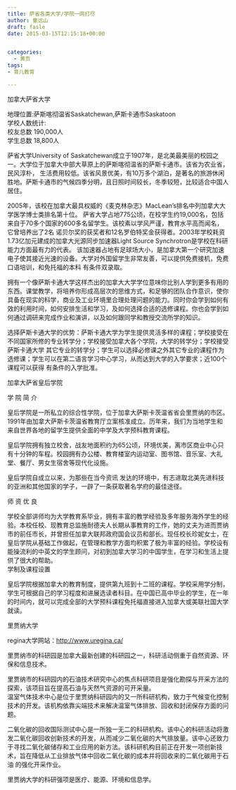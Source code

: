 ```yaml
---
title: 萨省各类大学/学院一网打尽
author: 童远山
draft: fasle
date: 2015-03-15T12:15:18+00:00


categories:
  - 黄页
tags:
- 育儿教育

---
```

加拿大萨省大学

地理位置:萨斯喀彻温省Saskatchewan,萨斯卡通市Saskatoon  
学校人数统计:  
校友总数 190,000人  
学生总数 18,800人

萨省大学University of Saskatchewan成立于1907年，是北美最美丽的校园之一。大学位于加拿大中部大草原上的萨斯喀彻温省的萨斯卡通市。该省为农业省，民风淳朴， 生活费用较低。该省风景优美，有10万多个湖泊，是著名的旅游休闲胜地。萨斯卡通市的气候四季分明，且日照时间较长，冬季较短，比较适合中国人居住。

2005年，该校在加拿大最具权威的《麦克林杂志》MacLean’s排名中列加拿大大学医学博士类排名第十位。 萨省大学占地775公顷，在校学生约19,000名，包括来自于70多个国家的600多名留学生。该校素以学风严谨，教育水平高而闻名，它曾培养出了2名 诺贝尔奖的获奖者和12名罗伯特奖金获得者。2003年学校耗资1.73亿加元建成的加拿大光源同步加速器Light Source Synchrotron是学校在科研能力方面最有力的代表。 该加速器占地有足球场大小，是加拿大第一个研究加速电子使其接近光速的设备。大学对外国留学生非常友善，可以提供免费接机，免费口语培训，和免托福的本科 有条件双录取。

拥有一个像萨斯卡通大学这样杰出的加拿大大学学位意味你比别人学到更多有用的东西。课堂教学，将培养你形成高层次的思维方式，和足够的团队合作意识，使你 具备在现实的科学，商业及工业环境里合理处理问题的能力。同时你会学到如何有效的利用时间，如何安排生活和学习，及如何选择合适的选修课程。你也会学到如 何通过调研来完成作业和演讲，以及如何跟同学和教授交流所学的知识。

选择萨斯卡通大学的优势：萨斯卡通大学为学生提供灵活多样的课程；学校接受在不同国家所修的专业转学分；学校接受加拿大各个学院，大学的转学分；学校接受 萨斯卡通大学 其它专业的转学分；学生可以选择必修课之外其它专业的课程作为选修课；学生可以在第二语言学习中心学习，从而达到大学的入学要求；近100个课程可以获得 有条件的入学批准。

加拿大萨省皇后学院

学 院 简 介

皇后学院是一所私立的综合性学院，位于加拿大萨斯卡茨温省省会里贾纳的市区。1991年由加拿大萨斯卡茨温省教育厅立案核准成立。历年来，我们为当地学生和来自世界各地的留学生提供全面的中学及大学预科教育课程。

皇后学院拥有独立校舍，战友地面积约为65公顷，环境优美，离市区商业中心只有十分钟的车程。校园拥有办公楼、教育楼室内运动室、图书馆、音乐室、大礼堂、餐厅、男女生宿舍等现代化设施。

皇后学院自成立以来，为那些在当今资讯 发达的环境中，有志进取北美先进科技的亚洲和其他国家的学子，一辟了一条获取著名学府的最佳途径。

师 资 优 良

学校全部讲师均为大学教育系毕业，拥有丰富的教学经验及多年服务海外学生的经验。本校任校、现教育总监施耐德夫人长期从事教育的工作，她的丈夫为进而贾纳 市的前任市长，并曾担任加拿大联邦政府国会议员和部长。现任校长珍妮女士，在皇后学院从基础工作做起，在管理和教学方面均积累了极为丰富的经验。学校设有 能操流利的中英文的学生顾问，对初到加拿大学习的中国学生，在学习和生活上提供了很大的帮助。  
学制及课程设置

皇后学院根据加拿大的教育制度，提供第九班到十二班的课程。学校采用学分制，学生可根据自己的学习程度和进展选读者科目。在中国已高中毕业的学生，在一年的时间内，就可以完成全部的大学预科课程免托福直接进入加拿大或美联社国大学就读。

里贾纳大学

regina大学网站：http://www.uregina.ca/

里贾纳市的科研园是加拿大最新创建的科研园之一，科研活动侧重于自然资源、环保和信息技术。

里贾纳市的科研园内的石油技术研究中心的焦点科研项目是强化勘探与开采方法的探索，该项目旨在提高石油与天然气资源的可开采量。  
温室气体技术中心是位于里贾纳科研园内的又一所科研机构，致力于气候变化控制技术的开发。该机构依靠尖端技术来解决温室气体排放、回收和封闭保存方面的问题。

二氧化碳的回收国际测试中心是一所独一无二的科研机构。该中心的科研活动将激发二氧化碳回收创新技术的开发，从而减少二氧化碳的大气排放量。该中心还致力 于寻找二氧化碳储存和工业应用的新方法。该科研机构目前正在开发一项创新技术，旨在降低从工业排放气体中回收二氧化碳的成本并将回收来的二氧化碳用于石油 的强化开采作业。

里贾纳大学的科研强项是医疗、能源、环境和信息学。